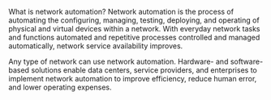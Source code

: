 What is network automation?
Network automation is the process of automating the configuring, managing, testing, deploying, and operating of physical and virtual devices within a network. With everyday network tasks and functions automated and repetitive processes controlled and managed automatically, network service availability improves.

Any type of network can use network automation. Hardware- and software-based solutions enable data centers, service providers, and enterprises to implement network automation to improve efficiency, reduce human error, and lower operating expenses.
